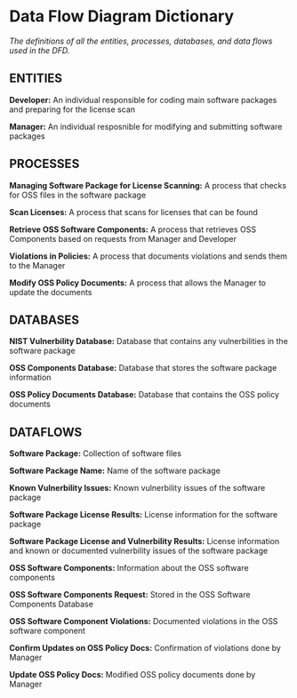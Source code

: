 # Data Flow Diagram Dictionary

*The definitions of all the entities, processes, databases, and data flows used in the DFD.*

## ENTITIES

**Developer:** An individual responsible for coding main software packages and preparing for the license scan

**Manager:** An individual resposnible for modifying and submitting software packages

## PROCESSES

**Managing Software Package for License Scanning:** A process that checks for OSS files in the software package

**Scan Licenses:** A process that scans for licenses that can be found

**Retrieve OSS Software Components:** A process that retrieves OSS Components based on requests from Manager and Developer

**Violations in Policies:** A process that documents violations and sends them to the Manager

**Modify OSS Policy Documents:** A process that allows the Manager to update the documents

## DATABASES

**NIST Vulnerbility Database:** Database that contains any vulnerbilities in the software package

**OSS Components Database:** Database that stores the software package information

**OSS Policy Documents Database:** Database that contains the OSS policy documents


## DATAFLOWS

**Software Package:** Collection of software files

**Software Package Name:** Name of the software package

**Known Vulnerbility Issues:** Known vulnerbility issues of the software package

**Software Package License Results:** License information for the software package

**Software Package License and Vulnerbility Results:** License information and known or documented vulnerbility issues of the software package

**OSS Software Components:** Information about the OSS software components

**OSS Software Components Request:** Stored in the OSS Software Components Database

**OSS Software Component Violations:** Documented violations in the OSS software component

**Confirm Updates on OSS Policy Docs:** Confirmation of violations done by Manager

**Update OSS Policy Docs:** Modified OSS policy documents done by Manager

